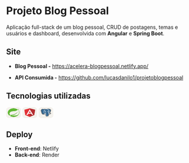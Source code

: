 # Projeto Blog Pessoal

Aplicação full-stack de um blog pessoal, CRUD de postagens, temas e usuários e dashboard, desenvolvida com **Angular** e **Spring Boot**.

## Site

- **Blog Pessoal -** https://acelera-blogpessoal.netlify.app/

- **API Consumida -** https://github.com/lucasdanilo1/projetoblogpessoal

## Tecnologias utilizadas

<div>
<img height="30" width="40" src="https://github.com/tandpfun/skill-icons/blob/main/icons/Spring-Light.svg" />
  <img height="30" width="40" src="https://github.com/tandpfun/skill-icons/blob/main/icons/Angular-Light.svg"/>
<img height="30" width="40" src="https://github.com/tandpfun/skill-icons/blob/main/icons/PostgreSQL-Light.svg" />
</div>

## Deploy

- **Front-end**: Netlify
- **Back-end**: Render
